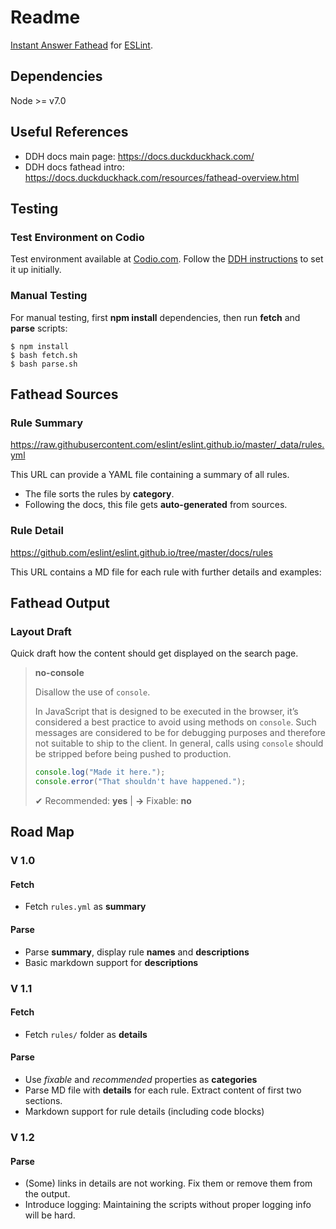 # Readme

[Instant Answer Fathead](https://duck.co/ia/view/eslint) for [ESLint](http://eslint.org/).

## Dependencies

Node >= v7.0

## Useful References
- DDH docs main page: https://docs.duckduckhack.com/
- DDH docs fathead intro: https://docs.duckduckhack.com/resources/fathead-overview.html

## Testing

### Test Environment on Codio
Test environment available at [Codio.com](https://codio.com/home/projects). Follow the  [DDH instructions](https://docs.duckduckhack.com/welcome/setup-dev-environment.html) to set it up initially.

### Manual Testing
For manual testing, first **npm install** dependencies, then run **fetch** and **parse** scripts:

```
$ npm install
$ bash fetch.sh
$ bash parse.sh
```

## Fathead Sources

### Rule Summary
https://raw.githubusercontent.com/eslint/eslint.github.io/master/_data/rules.yml

This URL can provide a YAML file containing a summary of all rules.
- The file sorts the rules by **category**.
- Following the docs, this file gets **auto-generated** from sources.

### Rule Detail
https://github.com/eslint/eslint.github.io/tree/master/docs/rules

This URL contains a MD file for each rule with further details and examples:

## Fathead Output

### Layout Draft
Quick draft how the content should get displayed on the search page.

> **no-console**
>
> Disallow the use of `console`.
>
> In JavaScript that is designed to be executed in the browser, it’s considered a best practice to avoid using methods on `console`. Such messages are considered to be for debugging purposes and therefore not suitable to ship to the client. In general, calls using `console` should be stripped before being pushed to production.
>
> ```js
> console.log("Made it here.");
> console.error("That shouldn't have happened.");
> ```
>
> &#x2714; Recommended: <b>yes</b> | <b>&#x2192;</b> Fixable: <b>no</b>

## Road Map
### V 1.0
#### Fetch
- Fetch `rules.yml` as **summary**

#### Parse
- Parse **summary**, display rule **names** and **descriptions**
- Basic markdown support for **descriptions**

### V 1.1
#### Fetch
- Fetch `rules/` folder as **details**

#### Parse
- Use *fixable* and *recommended* properties as **categories**
- Parse MD file with **details** for each rule. Extract content of first two sections.
- Markdown support for rule details (including code blocks)

### V 1.2
#### Parse
- (Some) links in details are not working. Fix them or remove them from the output.
- Introduce logging: Maintaining the scripts without proper logging info will be hard.
